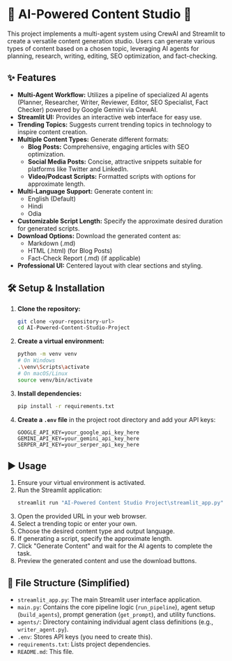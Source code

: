 # 🚀 AI-Powered Content Studio 🚀

This project implements a multi-agent system using CrewAI and Streamlit to create a versatile content generation studio. Users can generate various types of content based on a chosen topic, leveraging AI agents for planning, research, writing, editing, SEO optimization, and fact-checking.

## ✨ Features

*   **Multi-Agent Workflow:** Utilizes a pipeline of specialized AI agents (Planner, Researcher, Writer, Reviewer, Editor, SEO Specialist, Fact Checker) powered by Google Gemini via CrewAI.
*   **Streamlit UI:** Provides an interactive web interface for easy use.
*   **Trending Topics:** Suggests current trending topics in technology to inspire content creation.
*   **Multiple Content Types:** Generate different formats:
    *   **Blog Posts:** Comprehensive, engaging articles with SEO optimization.
    *   **Social Media Posts:** Concise, attractive snippets suitable for platforms like Twitter and LinkedIn.
    *   **Video/Podcast Scripts:** Formatted scripts with options for approximate length.
*   **Multi-Language Support:** Generate content in:
    *   English (Default)
    *   Hindi
    *   Odia
*   **Customizable Script Length:** Specify the approximate desired duration for generated scripts.
*   **Download Options:** Download the generated content as:
    *   Markdown (.md)
    *   HTML (.html) (for Blog Posts)
    *   Fact-Check Report (.md) (if applicable)
*   **Professional UI:** Centered layout with clear sections and styling.

## 🛠️ Setup & Installation

1.  **Clone the repository:**
    ```bash
    git clone <your-repository-url>
    cd AI-Powered-Content-Studio-Project
    ```

2.  **Create a virtual environment:**
    ```bash
    python -m venv venv
    # On Windows
    .\venv\Scripts\activate
    # On macOS/Linux
    source venv/bin/activate
    ```

3.  **Install dependencies:**
    ```bash
    pip install -r requirements.txt
    ```

4.  **Create a `.env` file** in the project root directory and add your API keys:
    ```env
    GOOGLE_API_KEY=your_google_api_key_here
    GEMINI_API_KEY=your_gemini_api_key_here
    SERPER_API_KEY=your_serper_api_key_here
    ```

## ▶️ Usage

1.  Ensure your virtual environment is activated.
2.  Run the Streamlit application:
    ```bash
    streamlit run "AI-Powered Content Studio Project\streamlit_app.py"
    ```
3.  Open the provided URL in your web browser.
4.  Select a trending topic or enter your own.
5.  Choose the desired content type and output language.
6.  If generating a script, specify the approximate length.
7.  Click "Generate Content" and wait for the AI agents to complete the task.
8.  Preview the generated content and use the download buttons.

## 📂 File Structure (Simplified)

*   `streamlit_app.py`: The main Streamlit user interface application.
*   `main.py`: Contains the core pipeline logic (`run_pipeline`), agent setup (`build_agents`), prompt generation (`get_prompt`), and utility functions.
*   `agents/`: Directory containing individual agent class definitions (e.g., `writer_agent.py`).
*   `.env`: Stores API keys (you need to create this).
*   `requirements.txt`: Lists project dependencies.
*   `README.md`: This file.
